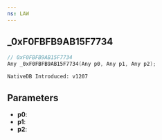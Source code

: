 ```yaml
---
ns: LAW
---
```

## _0xF0FBFB9AB15F7734

```c
// 0xF0FBFB9AB15F7734
Any _0xF0FBFB9AB15F7734(Any p0, Any p1, Any p2);
```

```
NativeDB Introduced: v1207
```

## Parameters
* **p0**:
* **p1**:
* **p2**:
